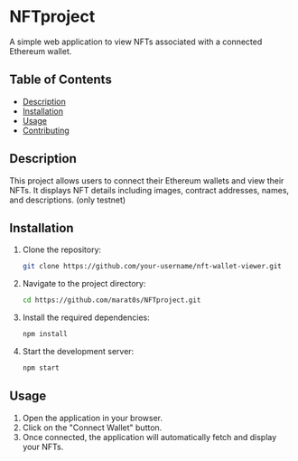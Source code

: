 # NFTproject
A simple web application to view NFTs associated with a connected Ethereum wallet.

## Table of Contents

- [Description](#description)
- [Installation](#installation)
- [Usage](#usage)
- [Contributing](#contributing)

## Description

This project allows users to connect their Ethereum wallets and view their NFTs. It displays NFT details including images, contract addresses, names, and descriptions. (only testnet)

## Installation

1. Clone the repository:
   ```bash
   git clone https://github.com/your-username/nft-wallet-viewer.git
   ```
2. Navigate to the project directory:
   ```bash
   cd https://github.com/marat0s/NFTproject.git
   ```
3. Install the required dependencies:
   ```bash
   npm install
   ```
4. Start the development server:
   ```bash
   npm start
   ```

## Usage

1. Open the application in your browser.
2. Click on the "Connect Wallet" button.
3. Once connected, the application will automatically fetch and display your NFTs.


